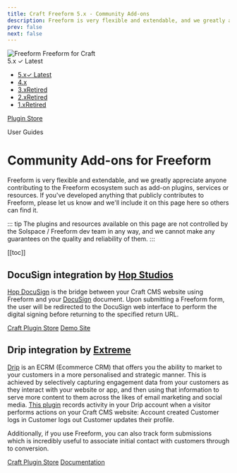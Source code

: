 ```yaml
---
title: Craft Freeform 5.x - Community Add-ons
description: Freeform is very flexible and extendable, and we greatly appreciate anyone contributing to the Freeform ecosystem such as add-on plugins, services or resources.
prev: false
next: false
---
```


<meta property="og:image" content="https://docs.solspace.com/extras/social/craft/freeform/freeform.png" />

<div id="pr-heading">
    <img src="https://docs.solspace.com/extras/icons/products/freeform-icon.png" alt="Freeform" class="pr-image">
    <span class="pr-name">Freeform</span>
    <span class="pr-category">for Craft</span>
    <div class="pr-v-wrapper">
        <div class="pr-v">
            <span class="pr-v-v">5.x</span>
            <span class="pr-v-type pr-latest">✓ Latest</span>
            <span class="pr-v-arrow arrow down"></span>
        </div>
        <ul class="pr-v-list">
            <li><a href="/craft/freeform/v5/">5.x<span class="pr-v-type pr-latest">✓ Latest</span></a></li>
            <li><a href="/craft/freeform/v4/">4.x</a></li>
            <li><a href="/craft/freeform/v3/">3.x<span class="pr-v-type pr-retired">Retired</span></a></li>
            <li><a href="/craft/freeform/v2/">2.x<span class="pr-v-type pr-retired">Retired</span></a></li>
            <li><a href="/craft/freeform/v1/">1.x<span class="pr-v-type pr-retired">Retired</span></a></li>
        </ul>
    </div>
    <div class="pr-buy">
        <a href="https://plugins.craftcms.com/freeform" class="button button-blue"><span class="external-url">Plugin Store</span></a>
    </div>
</div>

<span class="page-section">User Guides</span>

# Community Add-ons for Freeform
Freeform is very flexible and extendable, and we greatly appreciate anyone contributing to the Freeform ecosystem such as add-on plugins, services or resources. If you've developed anything that publicly contributes to Freeform, please let us know and we'll include it on this page here so others can find it.

::: tip
The plugins and resources available on this page are not controlled by the Solspace / Freeform dev team in any way, and we cannot make any guarantees on the quality and reliability of them.
:::


[[toc]]


## DocuSign integration by [Hop Studios](https://www.hopstudios.com/)
[Hop DocuSign](https://plugins.craftcms.com/hop-docusign) is the bridge between your Craft CMS website using Freeform and your [DocuSign](https://www.docusign.com/) document. Upon submitting a Freeform form, the user will be redirected to the DocuSign web interface to perform the digital signing before returning to the specified return URL.

<a href="https://plugins.craftcms.com/hop-docusign" class="button"><span>Craft Plugin Store</span></a> <a href="https://hopdocusign.hopstudios.com" class="button"><span>Demo Site</span></a>


## Drip integration by [Extreme](https://madebyextreme.com/)
[Drip](https://drip.com) is an ECRM (Ecommerce CRM) that offers you the ability to market to your customers in a more personalised and strategic manner. This is achieved by selectively capturing engagement data from your customers as they interact with your website or app, and then using that information to serve more content to them across the likes of email marketing and social media. [This plugin](https://plugins.craftcms.com/drip) records activity in your Drip account when a visitor performs actions on your Craft CMS website: Account created Customer logs in Customer logs out Customer updates their profile.

Additionally, if you use Freeform, you can also track form submissions which is incredibly useful to associate initial contact with customers through to conversion.

<a href="https://plugins.craftcms.com/drip" class="button"><span>Craft Plugin Store</span></a> <a href="https://github.com/extreme-creations/drip/blob/master/README.md" class="button"><span>Documentation</span></a>
